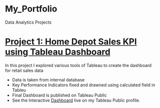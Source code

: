# My_Portfolio
Data Analytics Projects
# [Project 1: Home Depot Sales KPI using Tableau Dashboard](https://github.com/deepali-more/Tableau-Projects.git)
In this project I explored various tools of Tableau to create the dashboard for retail sales data
* Data is taken from internal database
* Key Performance Indicators fixed and drawned using calculated field in Tableu
* Final Dashboard is published on Tableau Public
* See the Interactive [Dashboard](https://public.tableau.com/authoring/HOMEDEPOTSALESDASHBOARD/SALESDASHBOARD#1) live on my Tableau Public profile.
  
  
